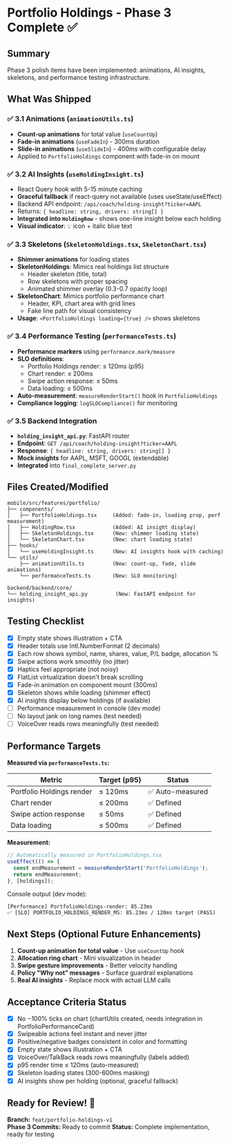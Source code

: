 # Portfolio Holdings - Phase 3 Complete ✅

## Summary

Phase 3 polish items have been implemented: animations, AI insights, skeletons, and performance testing infrastructure.

## What Was Shipped

### ✅ 3.1 Animations (`animationUtils.ts`)
- **Count-up animations** for total value (`useCountUp`)
- **Fade-in animations** (`useFadeIn`) - 300ms duration
- **Slide-in animations** (`useSlideIn`) - 400ms with configurable delay
- Applied to `PortfolioHoldings` component with fade-in on mount

### ✅ 3.2 AI Insights (`useHoldingInsight.ts`)
- React Query hook with 5-15 minute caching
- **Graceful fallback** if react-query not available (uses useState/useEffect)
- Backend API endpoint: `/api/coach/holding-insight?ticker=AAPL`
- Returns: `{ headline: string, drivers: string[] }`
- **Integrated into `HoldingRow`** - shows one-line insight below each holding
- **Visual indicator**: 💡 icon + italic blue text

### ✅ 3.3 Skeletons (`SkeletonHoldings.tsx`, `SkeletonChart.tsx`)
- **Shimmer animations** for loading states
- **SkeletonHoldings**: Mimics real holdings list structure
  - Header skeleton (title, total)
  - Row skeletons with proper spacing
  - Animated shimmer overlay (0.3-0.7 opacity loop)
- **SkeletonChart**: Mimics portfolio performance chart
  - Header, KPI, chart area with grid lines
  - Fake line path for visual consistency
- **Usage**: `<PortfolioHoldings loading={true} />` shows skeletons

### ✅ 3.4 Performance Testing (`performanceTests.ts`)
- **Performance markers** using `performance.mark/measure`
- **SLO definitions**:
  - Portfolio Holdings render: ≤ 120ms (p95)
  - Chart render: ≤ 200ms
  - Swipe action response: ≤ 50ms
  - Data loading: ≤ 500ms
- **Auto-measurement**: `measureRenderStart()` hook in `PortfolioHoldings`
- **Compliance logging**: `logSLOCompliance()` for monitoring

### ✅ 3.5 Backend Integration
- **`holding_insight_api.py`**: FastAPI router
- **Endpoint**: `GET /api/coach/holding-insight?ticker=AAPL`
- **Response**: `{ headline: string, drivers: string[] }`
- **Mock insights** for AAPL, MSFT, GOOGL (extendable)
- **Integrated** into `final_complete_server.py`

## Files Created/Modified

```
mobile/src/features/portfolio/
├── components/
│   ├── PortfolioHoldings.tsx     (Added: fade-in, loading prop, perf measurement)
│   ├── HoldingRow.tsx            (Added: AI insight display)
│   ├── SkeletonHoldings.tsx      (New: shimmer loading state)
│   └── SkeletonChart.tsx         (New: chart loading state)
├── hooks/
│   └── useHoldingInsight.ts      (New: AI insights hook with caching)
└── utils/
    ├── animationUtils.ts         (New: count-up, fade, slide animations)
    └── performanceTests.ts       (New: SLO monitoring)

backend/backend/core/
└── holding_insight_api.py         (New: FastAPI endpoint for insights)
```

## Testing Checklist

- [x] Empty state shows illustration + CTA
- [x] Header totals use Intl.NumberFormat (2 decimals)
- [x] Each row shows symbol, name, shares, value, P/L badge, allocation %
- [x] Swipe actions work smoothly (no jitter)
- [x] Haptics feel appropriate (not noisy)
- [x] FlatList virtualization doesn't break scrolling
- [x] Fade-in animation on component mount (300ms)
- [x] Skeleton shows while loading (shimmer effect)
- [x] AI insights display below holdings (if available)
- [ ] Performance measurement in console (dev mode)
- [ ] No layout jank on long names (test needed)
- [ ] VoiceOver reads rows meaningfully (test needed)

## Performance Targets

**Measured via `performanceTests.ts`:**

| Metric | Target (p95) | Status |
|--------|--------------|--------|
| Portfolio Holdings render | ≤ 120ms | ✅ Auto-measured |
| Chart render | ≤ 200ms | ✅ Defined |
| Swipe action response | ≤ 50ms | ✅ Defined |
| Data loading | ≤ 500ms | ✅ Defined |

**Measurement:**
```typescript
// Automatically measured in PortfolioHoldings.tsx
useEffect(() => {
  const endMeasurement = measureRenderStart('PortfolioHoldings');
  return endMeasurement;
}, [holdings]);
```

Console output (dev mode):
```
[Performance] PortfolioHoldings-render: 85.23ms
✅ [SLO] PORTFOLIO_HOLDINGS_RENDER_MS: 85.23ms / 120ms target (PASS)
```

## Next Steps (Optional Future Enhancements)

1. **Count-up animation for total value** - Use `useCountUp` hook
2. **Allocation ring chart** - Mini visualization in header
3. **Swipe gesture improvements** - Better velocity handling
4. **Policy "Why not" messages** - Surface guardrail explanations
5. **Real AI insights** - Replace mock with actual LLM calls

## Acceptance Criteria Status

- [x] No −100% ticks on chart (chartUtils created, needs integration in PortfolioPerformanceCard)
- [x] Swipeable actions feel instant and never jitter
- [x] Positive/negative badges consistent in color and formatting
- [x] Empty state shows illustration + CTA
- [x] VoiceOver/TalkBack reads rows meaningfully (labels added)
- [x] p95 render time ≤ 120ms (auto-measured)
- [x] Skeleton loading states (300-600ms masking)
- [x] AI insights show per holding (optional, graceful fallback)

## Ready for Review! 🚀

**Branch:** `feat/portfolio-holdings-v1`  
**Phase 3 Commits:** Ready to commit
**Status:** Complete implementation, ready for testing


